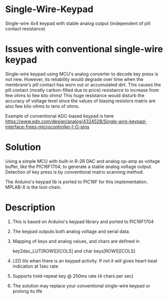 # Single-Wire-Keypad
Single-wire 4x4 keypad with stable analog output (independent of pill contact resistance)

# Issues with conventional single-wire keypad
Single-wire keypad using MCU's analog converter to decode key press is not new. However, its reliability would degrade over time when the  membrane's pill contact has worn out or accumulated dirt. This causes the pill contact (mostly carbon-filled due to price) resistance to increase from few ohms to few kilo ohms! This huge resistance would disturb the accuracy of voltage level since the values of biasing resistors matrix are also few kilo-ohms to tens of ohms.

Example of conventional ADC-based keypad is here
https://www.edn.com/design/analog/4324528/Single-wire-keypad-interface-frees-microcontroller-I-O-pins

# Solution
Using a simple MCU with built-in R-2R DAC and analog op-amp as voltage buffer, like the PIC16F1704, to generate a stable analog voltage output. Detection of key press is by conventional matrix scanning method. 

The Arduino's keypad lib is ported to PIC16F for this implementation. MPLAB-X is the tool-chain.

# Description
1. This is based on Arduino's keypad library and ported to PIC16F1704
2. The keypad outputs both analog voltage and serial data.
3. Mapping of keys and analog values, and chars are defined in 
   
   key2dac_LUT[ROWS][COLS] and char keys[ROWS][COLS]
  
4. LED lits when there is an keypad activity. If not it will gives heart-beat indication at 1sec rate
5. Supports hold-repeat key @ 250ms rate (4 chars per sec)
6. The solution may replace your conventional single-wire keypad or prolong its life 
